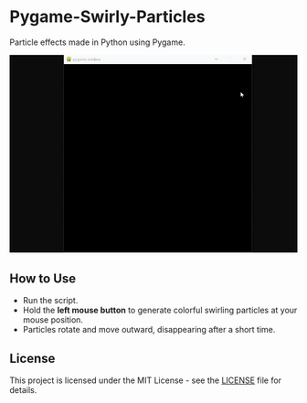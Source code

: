 # Pygame-Swirly-Particles

Particle effects made in Python using Pygame.

![Preview](preview.gif)

## How to Use

- Run the script.
- Hold the **left mouse button** to generate colorful swirling particles at your mouse position.
- Particles rotate and move outward, disappearing after a short time.

## License

This project is licensed under the MIT License - see the [LICENSE](LICENSE) file for details.
